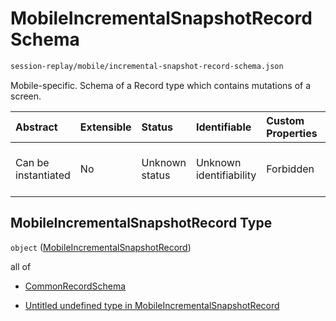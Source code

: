 # MobileIncrementalSnapshotRecord Schema

```txt
session-replay/mobile/incremental-snapshot-record-schema.json
```

Mobile-specific. Schema of a Record type which contains mutations of a screen.

| Abstract            | Extensible | Status         | Identifiable            | Custom Properties | Additional Properties | Access Restrictions | Defined In                                                                                                                             |
| :------------------ | :--------- | :------------- | :---------------------- | :---------------- | :-------------------- | :------------------ | :------------------------------------------------------------------------------------------------------------------------------------- |
| Can be instantiated | No         | Unknown status | Unknown identifiability | Forbidden         | Allowed               | none                | [incremental-snapshot-record-schema.json](../out/session-replay/mobile/incremental-snapshot-record-schema.json "open original schema") |

## MobileIncrementalSnapshotRecord Type

`object` ([MobileIncrementalSnapshotRecord](incremental-snapshot-record-schema-2.md))

all of

* [CommonRecordSchema](_common-record-schema.md "check type definition")

* [Untitled undefined type in MobileIncrementalSnapshotRecord](incremental-snapshot-record-schema-2-allof-1.md "check type definition")
